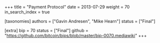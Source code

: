 +++
title = "Payment Protocol"
date = 2013-07-29
weight = 70
in_search_index = true

[taxonomies]
authors = ["Gavin Andresen", "Mike Hearn"]
status = ["Final"]

[extra]
bip = 70
status = ["Final"]
github = "https://github.com/bitcoin/bips/blob/master/bip-0070.mediawiki"
+++

